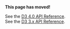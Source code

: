 **This page has moved!**

See the [D3 4.0 API Reference](https://github.com/d3/d3/blob/master/API.md#colors-d3-color).
<br>See the [D3 3.x API Reference](https://github.com/d3/d3-3.x-api-reference/blob/master/Colors.md).
